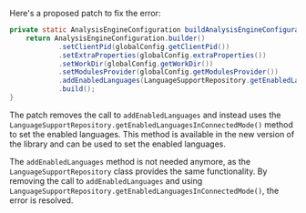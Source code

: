 Here's a proposed patch to fix the error:
```java
private static AnalysisEngineConfiguration buildAnalysisEngineConfiguration() {
    return AnalysisEngineConfiguration.builder()
            .setClientPid(globalConfig.getClientPid())
            .setExtraProperties(globalConfig.extraProperties())
            .setWorkDir(globalConfig.getWorkDir())
            .setModulesProvider(globalConfig.getModulesProvider())
            .addEnabledLanguages(LanguageSupportRepository.getEnabledLanguagesInConnectedMode())
            .build();
}
```
The patch removes the call to `addEnabledLanguages` and instead uses the `LanguageSupportRepository.getEnabledLanguagesInConnectedMode()` method to set the enabled languages. This method is available in the new version of the library and can be used to set the enabled languages.

The `addEnabledLanguages` method is not needed anymore, as the `LanguageSupportRepository` class provides the same functionality. By removing the call to `addEnabledLanguages` and using `LanguageSupportRepository.getEnabledLanguagesInConnectedMode()`, the error is resolved.